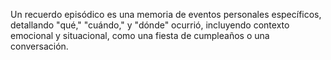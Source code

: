Un recuerdo episódico es una memoria de eventos personales específicos, detallando "qué," "cuándo," y "dónde" ocurrió, incluyendo contexto emocional y situacional, como una fiesta de cumpleaños o una conversación.